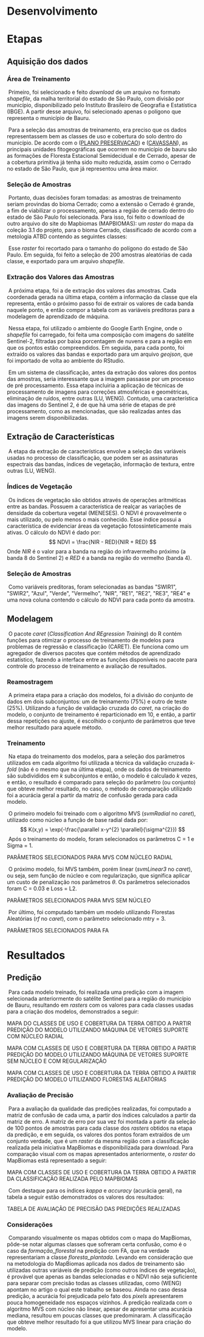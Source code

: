 # Desenvolvimento

# Etapas

## Aquisição dos dados

### Área de Treinamento

​	Primeiro, foi selecionado e feito *download* de um arquivo no formato *shapefile*, da malha territorial do estado de São Paulo, com divisão por município, disponibilizado pelo Instituto Brasileiro de Geografia e Estatística (IBGE). A partir desse arquivo, foi selecionado apenas o polígono que representa o município de Bauru.

​	Para a seleção das amostras de treinamento, era preciso que os dados representassem bem as classes de uso e cobertura do solo dentro do município. De acordo com o ([PLANO PRESERVACAO](http://www2.bauru.sp.gov.br/arquivos/arquivos_site/sec_meioambiente/plano_mata_atlantica.pdf)) e ([CAVASSAN](https://repositorio.unesp.br/bitstream/handle/11449/135125/ISSN1413-7461-2013-17-01-46-54.pdf?sequence=1&isAllowed=y)), as principais unidades fitogeográficas que ocorrem no município de bauru são as formações de Floresta Estacional Semidecidual e de Cerrado, apesar de a cobertura primitiva já tenha sido muito reduzida, assim como o Cerrado no estado de São Paulo, que já representou uma área maior.

### Seleção de Amostras

​	Portanto, duas decisões foram tomadas: as amostras de treinamento seriam provindas do bioma Cerrado; como a extensão o Cerrado é grande, a fim de viabilizar o processamento, apenas a região de cerrado dentro do estado de São Paulo foi selecionada. Para isso, foi feito o download de outro arquivo do site do Mapbiomas (MAPBIOMAS): um *raster* do mapa da coleção 3.1 do projeto, para o bioma Cerrado, classificado de acordo com a metologia ATBD contendo as seguintes classes:

​	Esse *raster* foi recortado para o tamanho do polígono do estado de São Paulo. Em seguida, foi feito a seleção de 200 amostras aleatórias de cada classe, e exportado para um arquivo *shapefile*. 

### Extração dos Valores das Amostras

​	A próxima etapa, foi a de extração dos valores das amostras. Cada coordenada gerada na última etapa, contém a informação da classe que ela representa, então o próximo passo foi de extrair os valores de cada banda naquele ponto, e então compor a tabela com as variáveis preditoras para a modelagem de aprendizado de máquina.

​	Nessa etapa, foi utilizado o ambiente do Google Earth Engine, onde o *shapefile* foi carregado, foi feita uma composição com imagens do satélite Sentinel-2, filtradas por baixa porcentagem de nuvens e para a região em que os pontos estão compreendidos. Em seguida, para cada ponto, foi extraído os valores das bandas e exportado para um arquivo *geojson*, que foi importado de volta ao ambiente do RStudio.

​	Em um sistema de classificação, antes da extração dos valores dos pontos das amostras, seria interessante que a imagem passasse por um processo de pré processamento. Essa etapa incluiria a aplicação de técnicas de processamento de imagens para correções atmosféricas e geométricas, eliminação de ruídos, entre outras (LU, WENG). Contudo, uma característica das imagens do Sentinel 2, é de que há uma série de etapas de pré processamento, como as mencionadas, que são realizadas antes das imagens serem disponibilizadas. 

## Extração de Características

​	A etapa da extração de características envolve a seleção das variáveis usadas no processo de classificação, que podem ser as assinaturas espectrais das bandas, índices de vegetação, informação de textura, entre outras (LU, WENG). 

### Índices de Vegetação

​	Os índices de vegetação são obtidos através de operações aritméticas entre as bandas. Possuem a característica de realçar as variações de densidade da cobertura vegetal (MENESES). O NDVI é provavelmente o mais utilizado, ou pelo menos o mais conhecido. Esse índice possui a característica de evidenciar áreas da vegetação fotossinteticamente mais ativas. O cálculo do NDVI é dado por:
$$
NDVI = \frac{NIR - RED}{NIR + RED}
$$
Onde $NIR$ é o valor para a banda na região do infravermelho próximo (a banda 8 do Sentinel 2) e $RED$ é a banda na região do vermelho (banda 4).

### Seleção de Amostras

​	Como variáveis preditoras, foram selecionadas as bandas "SWIR1", "SWIR2", "Azul", "Verde", "Vermelho", "NIR", "RE1", "RE2", "RE3", "RE4" e uma nova coluna contendo o cálculo do NDVI para cada ponto da amostra.

## Modelagem

​		O pacote *caret* (*Classification And REgression Training*) do R contém funções para otimizar o processo de treinamento de modelos para problemas de regressão e classificação (CARET). Ele funciona como um agregador de diversos pacotes que contém métodos de aprendizado estatístico, fazendo a interface entre as funções disponíveis no pacote para controle do processo de treinamento e avaliação de resultados.

### Reamostragem

​	A primeira etapa para a criação dos modelos, foi a divisão do conjunto de dados em dois subconjuntos: um de treinamento (75%) e outro de teste (25%).  Utilizando a função de validação cruzada do *caret*, na criação do modelo, o conjunto de treinamento é reparticionado em 10, e então, a partir dessa repetições no ajuste, é escolhido o conjunto de parâmetros que teve melhor resultado para aquele método.

### Treinamento

​	Na etapa do treinamento dos modelos, para a seleção dos parâmetros utilizados em cada algoritmo foi utilizada a técnica da validação cruzada *k-fold* (não é o mesmo que na última etapa), onde os dados de treinamento são subdivididos em *k* subconjuntos e então, o modelo é calculado *k* vezes, e então, o resultado é comparado para seleção do parâmetro (ou conjunto) que obteve melhor resultado, no caso, o método de comparação utilizado foi a acurácia geral a partir da matriz de confusão gerada para cada modelo.

​	O primeiro modelo foi treinado com o algoritmo MVS (*svmRadial* no *caret*), utilizado como núcleo a função de base radial dada por:
$$
K(x,y) = \exp(-\frac{\parallel x-y^{2} \parallel}{\sigma^{2}})
$$
​	Após o treinamento do modelo, foram selecionados os parâmetros C = 1 e Sigma = 1.

PARÂMETROS SELECIONADOS PARA MVS COM NÚCLEO RADIAL

​	O próximo modelo, foi MVS também, porém linear (*svmLinear3* no *caret*), ou seja, sem função de núcleo e com regularização, que significa aplicar um custo de penalização nos parâmetros $\theta$. Os parâmetros selecionados foram C = 0.03 e Loss = L2.

PARÂMETROS SELECIONADOS PARA MVS SEM NÚCLEO

​	Por último, foi computado também um modelo utilizando Florestas Aleatórias (*rf* no *caret*), com o parâmetro selecionado mtry = 3.  

PARÂMETROS SELECIONADOS PARA FA

# Resultados

## Predição

​	Para cada modelo treinado, foi realizada uma predição com a imagem selecionada anteriormente do satélite Sentinel para a região do município de Bauru, resultando em *rasters* com os valores para cada classes usadas para a criação dos modelos, demonstrados a seguir:

MAPA DO  CLASSES DE USO E COBERTURA DA TERRA OBTIDO A PARTIR PREDIÇÃO DO MODELO UTILIZANDO MÁQUINA DE VETORES SUPORTE COM NÚCLEO RADIAL

MAPA COM CLASSES DE USO E COBERTURA DA TERRA OBTIDO A PARTIR PREDIÇÃO DO MODELO UTILIZANDO MÁQUINA DE VETORES SUPORTE SEM NÚCLEO E COM REGULARIZAÇÃO

MAPA COM CLASSES DE USO E COBERTURA DA TERRA OBTIDO A PARTIR PREDIÇÃO DO MODELO UTILIZANDO FLORESTAS ALEATÓRIAS

### Avaliação de Precisão

​	Para a avaliação da qualidade das predições realizadas, foi computado a matriz de confusão de cada uma, a partir dos índices calculados a partir da matriz de erro. A matriz de erro por sua vez foi montada a partir da seleção de 100 pontos de amostras para cada classe dos *rasters* obtidos na etapa da predição, e em seguida, os valores dos pontos foram extraídos de um conjunto verdade, que é um *raster* da mesma região com a classificação realizada pela iniciativa MapBiomas e disponibilizada para download. Para comparação visual com os mapas apresentados anteriormente, o *raster* do MapBiomas está representado a seguir:

MAPA COM CLASSES DE USO E COBERTURA DA TERRA OBTIDO A PARTIR DA CLASSIFICAÇÃO  REALIZADA PELO MAPBIOMAS

​	Com destaque para os índices *kappa* e *accuracy* (acurácia geral), na tabela a seguir estão demonstrados os valores dos resultados:

TABELA DE AVALIAÇÃO DE PRECISÃO DAS PREDIÇÕES REALIZADAS

### Considerações

​	Comparando visualmente os mapas obtidos com o mapa do MapBiomas, pôde-se notar algumas classes que sofreram certa confusão, como é o caso da *formação_florestal* na predição com FA, que na verdade representariam a classe *floresta_plantada*. Levando em consideração que na metodologia do MapBiomas aplicada nos dados de treinamento são utilizadas outras variáveis de predição (como outros índices de vegetação), é provável que apenas as bandas selecionadas e o NDVI não seja suficiente para separar com precisão todas as classes utilizadas, como (WENG) apontam no artigo o qual este trabalho se baseou. Ainda no caso dessa predição, a acurácia foi prejudicada pelo fato dos *pixels* apresentarem pouca homogeneidade nos espaços vizinhos. A predição realizada com o algoritmo MVS com núcleo não linear, apesar de apresentar uma acurácia mediana, resultou em poucas classes que predominaram. A classificação que obteve melhor resultado foi a que utilizou MVS linear para criação do modelo.



